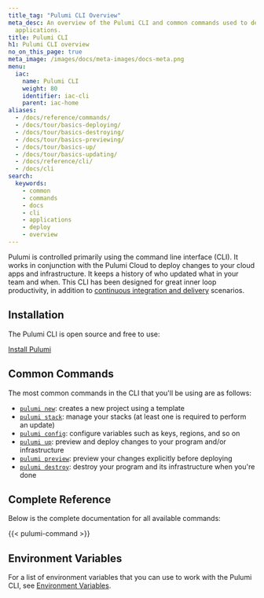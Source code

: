 ```yaml
---
title_tag: "Pulumi CLI Overview"
meta_desc: An overview of the Pulumi CLI and common commands used to deploy cloud
  applications.
title: Pulumi CLI
h1: Pulumi CLI overview
no_on_this_page: true
meta_image: /images/docs/meta-images/docs-meta.png
menu:
  iac:
    name: Pulumi CLI
    weight: 80
    identifier: iac-cli
    parent: iac-home
aliases:
  - /docs/reference/commands/
  - /docs/tour/basics-deploying/
  - /docs/tour/basics-destroying/
  - /docs/tour/basics-previewing/
  - /docs/tour/basics-up/
  - /docs/tour/basics-updating/
  - /docs/reference/cli/
  - /docs/cli
search:
  keywords:
    - common
    - commands
    - docs
    - cli
    - applications
    - deploy
    - overview
---
```


Pulumi is controlled primarily using the command line interface (CLI). It works in conjunction with the Pulumi Cloud
to deploy changes to your cloud apps and infrastructure. It keeps a history of who updated what in your team and when.
This CLI has been designed for great inner loop productivity, in addition to
[continuous integration and delivery](/docs/using-pulumi/continuous-delivery/) scenarios.

## Installation

The Pulumi CLI is open source and free to use:

<a class="btn btn-secondary" href="/docs/get-started/install">Install Pulumi</a>

## Common Commands

The most common commands in the CLI that you'll be using are as follows:

* [`pulumi new`](/docs/cli/commands/pulumi_new/): creates a new project using a template
* [`pulumi stack`](/docs/cli/commands/pulumi_stack/): manage your stacks (at least one is required to perform an update)
* [`pulumi config`](/docs/cli/commands/pulumi_config/): configure variables such as keys, regions, and so on
* [`pulumi up`](/docs/cli/commands/pulumi_up/): preview and deploy changes to your program and/or infrastructure
* [`pulumi preview`](/docs/cli/commands/pulumi_preview/): preview your changes explicitly before deploying
* [`pulumi destroy`](/docs/cli/commands/pulumi_destroy/): destroy your program and its infrastructure when you're done

## Complete Reference

Below is the complete documentation for all available commands:

{{< pulumi-command >}}

## Environment Variables

For a list of environment variables that you can use to work with the Pulumi CLI, see [Environment Variables](/docs/cli/environment-variables/).
